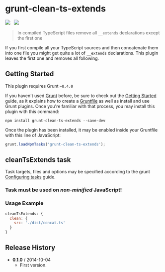 # grunt-clean-ts-extends

![](https://badge.fury.io/js/grunt-clean-ts-extends.svg)&nbsp;&nbsp;
![](https://david-dm.org/mihhail-lapushkin/grunt-clean-ts-extends.png)

> In compiled TypeScript files remove all `__extends` declarations except the first one

If you first compile all your TypeScript sources and then concatenate them into one file you might get quite a lot of `__extends` declarations. This plugin leaves the first one and removes all following.


## Getting Started
This plugin requires Grunt `~0.4.0`

If you haven't used [Grunt](http://gruntjs.com/) before, be sure to check out the [Getting Started](http://gruntjs.com/getting-started) guide, as it explains how to create a [Gruntfile](http://gruntjs.com/sample-gruntfile) as well as install and use Grunt plugins. Once you're familiar with that process, you may install this plugin with this command:

```shell
npm install grunt-clean-ts-extends --save-dev
```

Once the plugin has been installed, it may be enabled inside your Gruntfile with this line of JavaScript:

```js
grunt.loadNpmTasks('grunt-clean-ts-extends');
```

## cleanTsExtends task
Task targets, files and options may be specified according to the grunt [Configuring tasks](http://gruntjs.com/configuring-tasks) guide.

### Task must be used on _non-minified_ JavaScript!

### Usage Example

```js
cleanTsExtends: {
  clean: {
    src: './dist/concat.ts'
  }
}
```

## Release History
 * **0.1.0** / 2014-10-04
   * First version.